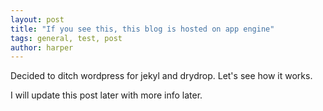 ```yaml
--- 
layout: post
title: "If you see this, this blog is hosted on app engine"
tags: general, test, post
author: harper
---
```

Decided to ditch wordpress for jekyl and drydrop. Let's see how it works.

I will update this post later with more info later.
